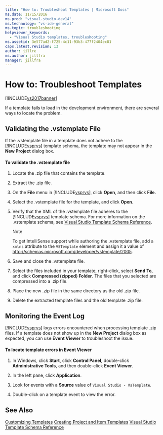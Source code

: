 ```yaml
---
title: "How to: Troubleshoot Templates | Microsoft Docs"
ms.date: 11/15/2016
ms.prod: "visual-studio-dev14"
ms.technology: "vs-ide-general"
ms.topic: troubleshooting
helpviewer_keywords:
  - "Visual Studio templates, troubleshooting"
ms.assetid: 3e577ad2-f725-4c11-93b3-477f2404ec81
caps.latest.revision: 13
author: jillre
ms.author: jillfra
manager: jillfra
---
```

# How to: Troubleshoot Templates
[!INCLUDE[vs2017banner](../includes/vs2017banner.md)]

If a template fails to load in the development environment, there are several ways to locate the problem.

## Validating the .vstemplate File
 If the .vstemplate file in a template does not adhere to the [!INCLUDE[vsprvs](../includes/vsprvs-md.md)] template schema, the template may not appear in the **New Project** dialog box.

#### To validate the .vstemplate file

1. Locate the .zip file that contains the template.

2. Extract the .zip file.

3. On the **File** menu in [!INCLUDE[vsprvs](../includes/vsprvs-md.md)], click **Open**, and then click **File**.

4. Select the .vstemplate file for the template, and click **Open**.

5. Verify that the XML of the .vstemplate file adheres to the [!INCLUDE[vsprvs](../includes/vsprvs-md.md)] template schema. For more information on the .vstemplate schema, see [Visual Studio Template Schema Reference](../extensibility/visual-studio-template-schema-reference.md).

    > [!NOTE]
    > To get IntelliSense support while authoring the .vstemplate file, add a `xmlns` attribute to the `VSTemplate` element and assign it a value of http://schemas.microsoft.com/developer/vstemplate/2005.

6. Save and close the .vstemplate file.

7. Select the files included in your template, right-click, select **Send To**, and click **Compressed (zipped) Folder**. The files that you selected are compressed into a .zip file.

8. Place the new .zip file in the same directory as the old .zip file.

9. Delete the extracted template files and the old template .zip file.

## Monitoring the Event Log
 [!INCLUDE[vsprvs](../includes/vsprvs-md.md)] logs errors encountered when processing template .zip files. If a template does not show up in the **New Project** dialog box as expected, you can use **Event Viewer** to troubleshoot the issue.

#### To locate template errors in Event Viewer

1. In Windows, click **Start**, click **Control Panel**, double-click **Administrative Tools**, and then double-click **Event Viewer**.

2. In the left pane, click **Application**.

3. Look for events with a **Source** value of `Visual Studio - VsTemplate`.

4. Double-click on a template event to view the error.

## See Also
 [Customizing Templates](../ide/customizing-project-and-item-templates.md)
 [Creating Project and Item Templates](../ide/creating-project-and-item-templates.md)
 [Visual Studio Template Schema Reference](../extensibility/visual-studio-template-schema-reference.md)
